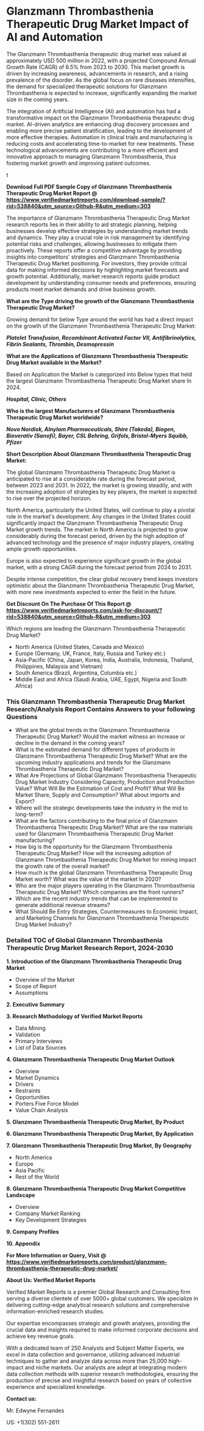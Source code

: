 <meta name="title" content="Global Glanzmann Thrombasthenia Therapeutic Drug Market Impact of AI and Automation"><meta name="description" content="The Glanzmann Thrombasthenia therapeutic drug market was valued at approximately USD 500 million in 2022, with a projected Compound Annual Growth Rate (CAGR) of 6.5% f"><meta name="title" content="Glanzmann Thrombasthenia Therapeutic Drug Market Size, Share, Scope, Trends, Growth, Opportunities, Analysis, Forecast"><h1>Glanzmann Thrombasthenia Therapeutic Drug Market Impact of AI and Automation</h1><p>The Glanzmann Thrombasthenia therapeutic drug market was valued at approximately USD 500 million in 2022, with a projected Compound Annual Growth Rate (CAGR) of 6.5% from 2023 to 2030. This market growth is driven by increasing awareness, advancements in research, and a rising prevalence of the disorder. As the global focus on rare diseases intensifies, the demand for specialized therapeutic solutions for Glanzmann Thrombasthenia is expected to increase, significantly expanding the market size in the coming years.</p><p>The integration of Artificial Intelligence (AI) and automation has had a transformative impact on the Glanzmann Thrombasthenia therapeutic drug market. AI-driven analytics are enhancing drug discovery processes and enabling more precise patient stratification, leading to the development of more effective therapies. Automation in clinical trials and manufacturing is reducing costs and accelerating time-to-market for new treatments. These technological advancements are contributing to a more efficient and innovative approach to managing Glanzmann Thrombasthenia, thus fostering market growth and improving patient outcomes.</p>t</p><p id="" class=""><strong>Download Full PDF Sample Copy of Glanzmann Thrombasthenia Therapeutic Drug Market Report @ <a href="https://www.verifiedmarketreports.com/download-sample/?rid=538840&utm_source=Github-R&utm_medium=303" target="_blank">https://www.verifiedmarketreports.com/download-sample/?rid=538840&utm_source=Github-R&utm_medium=303</a></strong></p><p>The importance of&nbsp;Glanzmann Thrombasthenia Therapeutic Drug Market research reports lies in their ability to aid strategic planning, helping businesses develop effective strategies by understanding market trends and dynamics. They play a crucial role in risk management by identifying potential risks and challenges, allowing businesses to mitigate them proactively. These reports offer a competitive advantage by providing insights into competitors' strategies and Glanzmann Thrombasthenia Therapeutic Drug Market positioning. For investors, they provide critical data for making informed decisions by highlighting market forecasts and growth potential. Additionally, market research reports guide product development by understanding consumer needs and preferences, ensuring products meet market demands and drive business growth.</p><p><strong>What are the&nbsp;Type driving the growth of the Glanzmann Thrombasthenia Therapeutic Drug Market?</strong></p><p id="" class="">Growing demand for below Type around the world has had a direct impact on the growth of the Glanzmann Thrombasthenia Therapeutic Drug Market:</p><em><strong>Platelet Transfusion, Recombinant Activated Factor VII, Antifibrinolytics, Fibrin Sealants, Thrombin, Desmopressin</strong></em></p><strong>What are the&nbsp;Applications&nbsp;of Glanzmann Thrombasthenia Therapeutic Drug Market available in the Market?</strong></p><p id="" class="">Based on Application the Market is categorized into Below types that held the largest Glanzmann Thrombasthenia Therapeutic Drug Market share In 2024.</p><em><strong>Hospital, Clinic, Others</strong></em></p><strong>Who is the largest Manufacturers of Glanzmann Thrombasthenia Therapeutic Drug Market worldwide?</strong></p><p><em><strong>Novo Nordisk, Alnylam Pharmaceuticals, Shire (Takeda), Biogen, Bioverativ (Sanofi), Bayer, CSL Behring, Grifols, Bristol-Myers Squibb, Pfizer</strong></em></p><p id="" class=""><strong>Short Description About Glanzmann Thrombasthenia Therapeutic Drug Market:</strong></p><p>The global Glanzmann Thrombasthenia Therapeutic Drug Market is anticipated to rise at a considerable rate during the forecast period, between 2023 and 2031. In 2022, the market is growing steadily, and with the increasing adoption of strategies by key players, the market is expected to rise over the projected horizon.</p><p>North America, particularly the United States, will continue to play a pivotal role in the market's development. Any changes in the United States could significantly impact the Glanzmann Thrombasthenia Therapeutic Drug Market growth trends. The market in North America is projected to grow considerably during the forecast period, driven by the high adoption of advanced technology and the presence of major industry players, creating ample growth opportunities.</p><p>Europe is also expected to experience significant growth in the global market, with a strong CAGR during the forecast period from 2024 to 2031.</p><p>Despite intense competition, the clear global recovery trend keeps investors optimistic about the Glanzmann Thrombasthenia Therapeutic Drug Market, with more new investments expected to enter the field in the future.</p><p id="" class=""><strong>Get Discount On The Purchase Of This Report @ <a href="https://www.verifiedmarketreports.com/ask-for-discount/?rid=538840&utm_source=Github-R&utm_medium=303" target="_blank">https://www.verifiedmarketreports.com/ask-for-discount/?rid=538840&utm_source=Github-R&utm_medium=303</a></strong></p>Which regions are leading the Glanzmann Thrombasthenia Therapeutic Drug Market?</p><ul><li>North America (United States, Canada and Mexico)</li><li>Europe (Germany, UK, France, Italy, Russia and Turkey etc.)</li><li>Asia-Pacific (China, Japan, Korea, India, Australia, Indonesia, Thailand, Philippines, Malaysia and Vietnam)</li><li>South America (Brazil, Argentina, Columbia etc.)</li><li>Middle East and Africa (Saudi Arabia, UAE, Egypt, Nigeria and South Africa)</li></ul><h3 id="" class="">This Glanzmann Thrombasthenia Therapeutic Drug Market Research/Analysis Report Contains Answers to your following Questions</h3><ul><li>What are the global trends in the Glanzmann Thrombasthenia Therapeutic Drug Market? Would the market witness an increase or decline in the demand in the coming years?</li><li>What is the estimated demand for different types of products in Glanzmann Thrombasthenia Therapeutic Drug Market? What are the upcoming industry applications and trends for the Glanzmann Thrombasthenia Therapeutic Drug Market?</li><li>What Are Projections of Global Glanzmann Thrombasthenia Therapeutic Drug Market Industry Considering Capacity, Production and Production Value? What Will Be the Estimation of Cost and Profit? What Will Be Market Share, Supply and Consumption? What about imports and Export?</li><li>Where will the strategic developments take the industry in the mid to long-term?</li><li>What are the factors contributing to the final price of Glanzmann Thrombasthenia Therapeutic Drug Market? What are the raw materials used for Glanzmann Thrombasthenia Therapeutic Drug Market manufacturing?</li><li>How big is the opportunity for the Glanzmann Thrombasthenia Therapeutic Drug Market? How will the increasing adoption of Glanzmann Thrombasthenia Therapeutic Drug Market for mining impact the growth rate of the overall market?</li><li>How much is the global Glanzmann Thrombasthenia Therapeutic Drug Market worth? What was the value of the market In 2020?</li><li>Who are the major players operating in the Glanzmann Thrombasthenia Therapeutic Drug Market? Which companies are the front runners?</li><li>Which are the recent industry trends that can be implemented to generate additional revenue streams?</li><li>What Should Be Entry Strategies, Countermeasures to Economic Impact, and Marketing Channels for Glanzmann Thrombasthenia Therapeutic Drug Market Industry?</li></ul><h3 id="" class="">Detailed TOC of Global Glanzmann Thrombasthenia Therapeutic Drug Market Research Report, 2024-2030</h3><p id="" class=""><strong>1. Introduction of the Glanzmann Thrombasthenia Therapeutic Drug Market</strong></p><ul><li>Overview of the Market</li><li>Scope of Report</li><li>Assumptions</li></ul><p id="" class=""><strong>2. Executive Summary</strong></p><p id="" class=""><strong>3. Research Methodology of Verified Market Reports</strong></p><ul><li>Data Mining</li><li>Validation</li><li>Primary Interviews</li><li>List of Data Sources</li></ul><p id="" class=""><strong>4. Glanzmann Thrombasthenia Therapeutic Drug Market Outlook</strong></p><ul><li>Overview</li><li>Market Dynamics</li><li>Drivers</li><li>Restraints</li><li>Opportunities</li><li>Porters Five Force Model</li><li>Value Chain Analysis</li></ul><p id="" class=""><strong>5. Glanzmann Thrombasthenia Therapeutic Drug Market, By Product</strong></p><p id="" class=""><strong>6. Glanzmann Thrombasthenia Therapeutic Drug Market, By Application</strong></p><p id="" class=""><strong>7. Glanzmann Thrombasthenia Therapeutic Drug Market, By Geography</strong></p><ul><li>North America</li><li>Europe</li><li>Asia Pacific</li><li>Rest of the World</li></ul><p id="" class=""><strong>8. Glanzmann Thrombasthenia Therapeutic Drug Market Competitive Landscape</strong></p><ul><li>Overview</li><li>Company Market Ranking</li><li>Key Development Strategies</li></ul><p id="" class=""><strong>9. Company Profiles</strong></p><p id="" class=""><strong>10. Appendix</strong></p><p id="" class=""><strong>For More Information or Query, Visit @ <a href="https://www.verifiedmarketreports.com/product/glanzmann-thrombasthenia-therapeutic-drug-market/" target="_blank">https://www.verifiedmarketreports.com/product/glanzmann-thrombasthenia-therapeutic-drug-market/</a></strong></p><p id="" class=""><strong>About Us: Verified Market Reports</strong></p><p id="" class="">Verified Market Reports is a premier Global Research and Consulting firm serving a diverse clientele of over 5000+ global customers. We specialize in delivering cutting-edge analytical research solutions and comprehensive information-enriched research studies.</p><p id="" class="">Our expertise encompasses strategic and growth analyses, providing the crucial data and insights required to make informed corporate decisions and achieve key revenue goals.</p><p id="" class="">With a dedicated team of 250 Analysts and Subject Matter Experts, we excel in data collection and governance, utilizing advanced industrial techniques to gather and analyze data across more than 25,000 high-impact and niche markets. Our analysts are adept at integrating modern data collection methods with superior research methodologies, ensuring the production of precise and insightful research based on years of collective experience and specialized knowledge.</p><p id="" class=""><strong>Contact us:</strong></p><p id="" class="">Mr. Edwyne Fernandes</p><p id="" class="">US: +1(302) 551-2611</p>